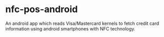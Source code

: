 # nfc-pos-android

An android app which reads Visa/Mastercard kernels to fetch credit card information using android smartphones with NFC technology.
